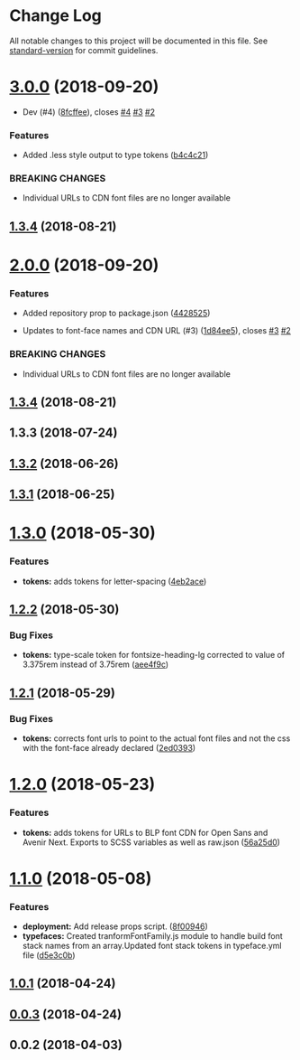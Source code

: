 # Change Log

All notable changes to this project will be documented in this file. See [standard-version](https://github.com/conventional-changelog/standard-version) for commit guidelines.

<a name="3.0.0"></a>
# [3.0.0](https://github.com/bloombergbna/fishtank-type/compare/v2.0.0...v3.0.0) (2018-09-20)


* Dev (#4) ([8fcffee](https://github.com/bloombergbna/fishtank-type/commit/8fcffee)), closes [#4](https://github.com/bloombergbna/fishtank-type/issues/4) [#3](https://github.com/bloombergbna/fishtank-type/issues/3) [#2](https://github.com/bloombergbna/fishtank-type/issues/2)


### Features

* Added .less style output to type tokens ([b4c4c21](https://github.com/bloombergbna/fishtank-type/commit/b4c4c21))


### BREAKING CHANGES

* Individual URLs to CDN font files are no longer available



<a name="1.3.4"></a>
## [1.3.4](https://github.com/bloombergbna/fishtank-type/compare/v1.3.3...v1.3.4) (2018-08-21)



<a name="2.0.0"></a>
# [2.0.0](https://github.com/bloombergbna/fishtank-type/compare/v1.3.3...v2.0.0) (2018-09-20)


### Features

* Added repository prop to package.json ([4428525](https://github.com/bloombergbna/fishtank-type/commit/4428525))


* Updates to font-face names and CDN URL (#3) ([1d84ee5](https://github.com/bloombergbna/fishtank-type/commit/1d84ee5)), closes [#3](https://github.com/bloombergbna/fishtank-type/issues/3) [#2](https://github.com/bloombergbna/fishtank-type/issues/2)


### BREAKING CHANGES

* Individual URLs to CDN font files are no longer available



<a name="1.3.4"></a>
## [1.3.4](https://github.com/bloombergbna/fishtank-type/compare/v1.3.3...v1.3.4) (2018-08-21)



<a name="1.3.3"></a>
## 1.3.3 (2018-07-24)



<a name="1.3.2"></a>
## [1.3.2](https://stash.bna.com/scm/fish/fishtank-space/compare/v1.3.1...v1.3.2) (2018-06-26)



<a name="1.3.1"></a>
## [1.3.1](https://stash.bna.com/scm/fish/fishtank-space/compare/v1.3.0...v1.3.1) (2018-06-25)



<a name="1.3.0"></a>
# [1.3.0](https://stash.bna.com/scm/fish/fishtank-space/compare/v1.2.2...v1.3.0) (2018-05-30)


### Features

* **tokens:** adds tokens for letter-spacing ([4eb2ace](https://stash.bna.com/scm/fish/fishtank-space/commits/4eb2ace))



<a name="1.2.2"></a>
## [1.2.2](https://stash.bna.com/scm/fish/fishtank-space/compare/v1.2.1...v1.2.2) (2018-05-30)


### Bug Fixes

* **tokens:** type-scale token for fontsize-heading-lg corrected to value of 3.375rem instead of 3.75rem ([aee4f9c](https://stash.bna.com/scm/fish/fishtank-space/commits/aee4f9c))



<a name="1.2.1"></a>
## [1.2.1](https://stash.bna.com/scm/fish/fishtank-space/compare/v1.2.0...v1.2.1) (2018-05-29)


### Bug Fixes

* **tokens:** corrects font urls to point to the actual font files and not the css with the font-face already declared ([2ed0393](https://stash.bna.com/scm/fish/fishtank-space/commits/2ed0393))



<a name="1.2.0"></a>
# [1.2.0](https://stash.bna.com/scm/fish/fishtank-space/compare/v1.1.0...v1.2.0) (2018-05-23)


### Features

* **tokens:** adds tokens for URLs to BLP font CDN for Open Sans and Avenir Next. Exports to SCSS variables as well as raw.json ([56a25d0](https://stash.bna.com/scm/fish/fishtank-space/commits/56a25d0))



<a name="1.1.0"></a>
# [1.1.0](https://stash.bna.com/scm/fish/fishtank-space/compare/v1.0.1...v1.1.0) (2018-05-08)


### Features

* **deployment:** Add release props script. ([8f00946](https://stash.bna.com/scm/fish/fishtank-space/commits/8f00946))
* **typefaces:** Created tranformFontFamily.js module to handle build font stack names from an array.Updated font stack tokens in typeface.yml file ([d5e3c0b](https://stash.bna.com/scm/fish/fishtank-space/commits/d5e3c0b))



<a name="1.0.1"></a>
## [1.0.1](https://stash.bna.com/scm/fish/fishtank-space/compare/v0.0.3...v1.0.1) (2018-04-24)



<a name="0.0.3"></a>
## [0.0.3](https://stash.bna.com/scm/fish/fishtank-space/compare/v0.0.2...v0.0.3) (2018-04-24)



<a name="0.0.2"></a>
## 0.0.2 (2018-04-03)
